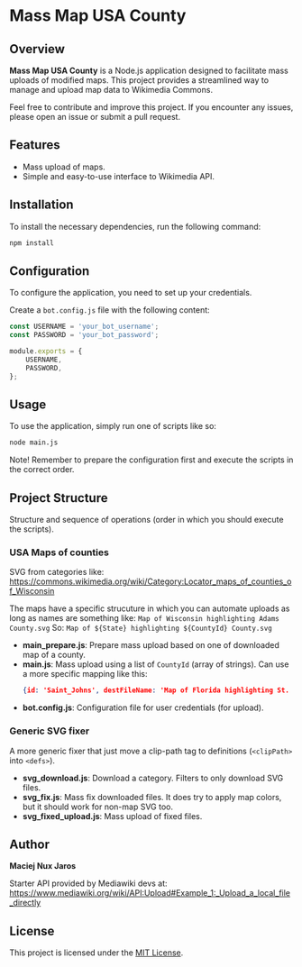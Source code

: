 # Mass Map USA County

## Overview

**Mass Map USA County** is a Node.js application designed to facilitate mass uploads of modified maps.
This project provides a streamlined way to manage and upload map data to Wikimedia Commons.

Feel free to contribute and improve this project.
If you encounter any issues, please open an issue or submit a pull request.

## Features

- Mass upload of maps.
- Simple and easy-to-use interface to Wikimedia API.

## Installation

To install the necessary dependencies, run the following command:

```bash
npm install
```

## Configuration

To configure the application, you need to set up your credentials.

Create a `bot.config.js` file with the following content:
```javascript
const USERNAME = 'your_bot_username';
const PASSWORD = 'your_bot_password';

module.exports = {
	USERNAME,
	PASSWORD,
};
```

## Usage

To use the application, simply run one of scripts like so:

```bash
node main.js
```

Note! Remember to prepare the configuration first and execute the scripts in the correct order.

## Project Structure

Structure and sequence of operations (order in which you should execute the scripts).

### USA Maps of counties
SVG from categories like:
https://commons.wikimedia.org/wiki/Category:Locator_maps_of_counties_of_Wisconsin

The maps have a specific strucuture in which you can automate uploads as long as names are something like:
`Map of Wisconsin highlighting Adams County.svg`
So:
`Map of ${State} highlighting ${CountyId} County.svg`

- **main_prepare.js**: Prepare mass upload based on one of downloaded map of a county.
- **main.js**: Mass upload using a list of `CountyId` (array of strings).
	Can use a more specific mapping like this:
	```json
	{id: 'Saint_Johns', destFileName: 'Map of Florida highlighting St. Johns County.svg'},
	```
- **bot.config.js**: Configuration file for user credentials (for upload).

### Generic SVG fixer

A more generic fixer that just move a clip-path tag to definitions (`<clipPath>` into `<defs>`).

- **svg_download.js**: Download a category. Filters to only download SVG files.
- **svg_fix.js**: Mass fix downloaded files. It does try to apply map colors, but it should work for non-map SVG too.
- **svg_fixed_upload.js**: Mass upload of fixed files.

## Author

**Maciej Nux Jaros**

Starter API provided by Mediawiki devs at:
https://www.mediawiki.org/wiki/API:Upload#Example_1:_Upload_a_local_file_directly

## License

This project is licensed under the [MIT License](https://en.wikipedia.org/wiki/MIT_License).
